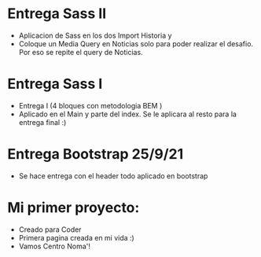 # Entrega Sass II
- Aplicacion de Sass en los dos Import Historia y 
- Coloque un Media Query en Noticias solo para poder realizar el desafio. Por eso se repite el query de Noticias.

# Entrega Sass I
- Entrega I (4 bloques con metodologia BEM )
- Aplicado en el Main y parte del index. Se le aplicara al resto para la entrega final :)

# Entrega Bootstrap 25/9/21
- Se hace entrega con el header todo aplicado en bootstrap

# Mi primer proyecto:
- Creado para Coder
- Primera pagina creada en mi vida :)
- Vamos Centro Noma'!